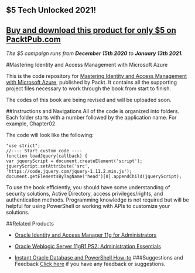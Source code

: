 ## $5 Tech Unlocked 2021!
[Buy and download this product for only $5 on PacktPub.com](https://www.packtpub.com/)
-----
*The $5 campaign         runs from __December 15th 2020__ to __January 13th 2021.__*

#Mastering Identity and Access Management with Microsoft Azure


This is the code repository for [Mastering Identity and Access Management with Microsoft Azure](https://www.packtpub.com/virtualization-and-cloud/mastering-identity-and-access-management-microsoft-azure?utm_source=github&utm_medium=repository&utm_campaign=9781785889448), published by Packt. It contains all the supporting project files necessary to work through the book from start to finish.

The codes of this book are being revised and will be uploaded soon.


##Instructions and Navigations
All of the code is organized into folders. Each folder starts with a number followed by the application name. For example, Chapter02.



The code will look like the following:
```
"use strict";
//---- Start custom code ----
function loadJquery(callback) {
var jqueryScript = document.createElement('script');
jqueryScript.setAttribute('src',
'https://code.jquery.com/jquery-1.11.2.min.js');
document.getElementsByTagName('head')[0].appendChild(jqueryScript);
```

To use the book efficiently, you should have some understanding of security solutions,
Active Directory, access privileges/rights, and authentication methods. Programming
knowledge is not required but will be helpful for using PowerShell or working with APIs to
customize your solutions.

##Related Products
* [Oracle Identity and Access Manager 11g for Administrators](https://www.packtpub.com/application-development/oracle-identity-and-access-manager-11g-administrators?utm_source=github&utm_medium=repository&utm_campaign=9781849682688)

* [Oracle Weblogic Server 11gR1 PS2: Administration Essentials](https://www.packtpub.com/networking-and-servers/oracle-weblogic-server-11gr1-ps2-administration-essentials?utm_source=github&utm_medium=repository&utm_campaign=9781849683029)

* [Instant Oracle Database and PowerShell How-to](https://www.packtpub.com/big-data-and-business-intelligence/instant-oracle-database-and-powershell-how?utm_source=github&utm_medium=repository&utm_campaign=9781849688581)
###Suggestions and Feedback
[Click here](https://docs.google.com/forms/d/e/1FAIpQLSe5qwunkGf6PUvzPirPDtuy1Du5Rlzew23UBp2S-P3wB-GcwQ/viewform) if you have any feedback or suggestions.
